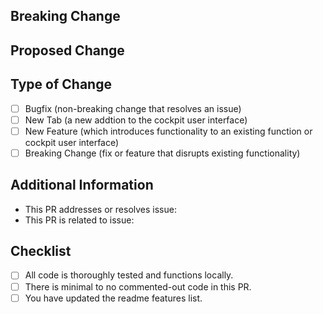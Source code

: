 <!--
Thank you for contributing to our project!

Please refrain from deleting any text from this template, unless specifically instructed to do so.
-->

## Breaking Change
<!--
If your pull request (PR) contains a breaking change for existing users, it is crucial to inform them of the affected functionality, provide instructions on how to restore it, and explain the rationale behind the change.
Note: Remove this section if your PR does not constitute a breaking change.
-->

## Proposed Change
<!--
Describe the comprehensive scope of your proposed changes in this section to convey to the maintainers the reasons for accepting your pull request. If your PR addresses a bug or resolves a feature request, kindly link to the relevant issue in the additional information section.
-->

## Type of Change
<!--
Classify the nature of your PR change.
Please select only one option!
If your PR requires multiple options, consider splitting it into multiple PRs to facilitate a more efficient and expedited code review process.
-->

- [ ] Bugfix (non-breaking change that resolves an issue)
- [ ] New Tab (a new addtion to the cockpit user interface)
- [ ] New Feature (which introduces functionality to an existing function or cockpit user interface)
- [ ] Breaking Change (fix or feature that disrupts existing functionality)

## Additional Information
<!--
Provide detailed information that will assist JEMcats-Software in evaluating your PR.
Please complete any applicable additional details. Remove if not applicable.
-->

- This PR addresses or resolves issue: 
- This PR is related to issue: 

## Checklist
<!--
Mark the appropriate boxes. You can also complete this checklist after creating the PR. If you have any uncertainties, please do not hesitate to seek clarification. We are here to assist you. This serves as a reminder of the criteria we will consider before merging your code.
-->

- [ ] All code is thoroughly tested and functions locally.
- [ ] There is minimal to no commented-out code in this PR.
- [ ] You have updated the readme features list.